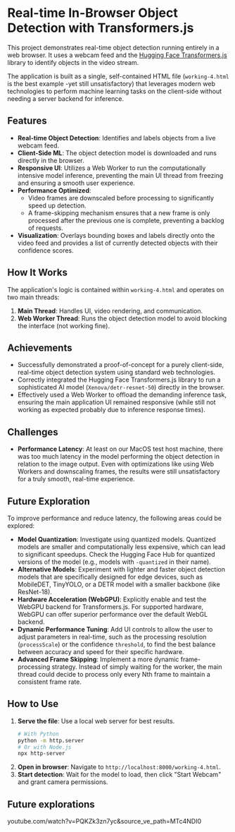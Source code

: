# Real-time In-Browser Object Detection with Transformers.js

This project demonstrates real-time object detection running entirely in a web browser. It uses a webcam feed and the [Hugging Face Transformers.js](https://huggingface.co/docs/transformers.js) library to identify objects in the video stream.

The application is built as a single, self-contained HTML file (`working-4.html` is the best example -yet still unsatisfactory)
that leverages modern web technologies to perform machine learning tasks on the client-side without
needing a server backend for inference.

## Features

-   **Real-time Object Detection**: Identifies and labels objects from a live webcam feed.
-   **Client-Side ML**: The object detection model is downloaded and runs directly in the browser.
-   **Responsive UI**: Utilizes a Web Worker to run the computationally intensive model inference, preventing the main UI thread from freezing and ensuring a smooth user experience.
-   **Performance Optimized**:
    -   Video frames are downscaled before processing to significantly speed up detection.
    -   A frame-skipping mechanism ensures that a new frame is only processed after the previous one is complete, preventing a backlog of requests.
-   **Visualization**: Overlays bounding boxes and labels directly onto the video feed and provides a list of currently detected objects with their confidence scores.

## How It Works

The application's logic is contained within `working-4.html` and operates on two main threads:

1.  **Main Thread**: Handles UI, video rendering, and communication.
2.  **Web Worker Thread**: Runs the object detection model to avoid blocking the interface (not working fine).

## Achievements

-   Successfully demonstrated a proof-of-concept for a purely client-side, real-time object detection system using standard web technologies.
-   Correctly integrated the Hugging Face Transformers.js library to run a sophisticated AI model (`Xenova/detr-resnet-50`) directly in the browser.
-   Effectively used a Web Worker to offload the demanding inference task, ensuring the main application UI remained responsive (while still not working as expected probably due to inference response times).

## Challenges

-   **Performance Latency**: At least on our MacOS test host machine, there was too much latency in the model performing the object detection in relation to the image output. Even with optimizations like using Web Workers and downscaling frames, the results were still unsatisfactory for a truly smooth, real-time experience.

## Future Exploration

To improve performance and reduce latency, the following areas could be explored:

-   **Model Quantization**: Investigate using quantized models. Quantized models are smaller and computationally less expensive, which can lead to significant speedups. Check the Hugging Face Hub for quantized versions of the model (e.g., models with `-quantized` in their name).
-   **Alternative Models**: Experiment with lighter and faster object detection models that are specifically designed for edge devices, such as MobileDET, TinyYOLO, or a DETR model with a smaller backbone (like ResNet-18).
-   **Hardware Acceleration (WebGPU)**: Explicitly enable and test the WebGPU backend for Transformers.js. For supported hardware, WebGPU can offer superior performance over the default WebGL backend.
-   **Dynamic Performance Tuning**: Add UI controls to allow the user to adjust parameters in real-time, such as the processing resolution (`processScale`) or the confidence `threshold`, to find the best balance between accuracy and speed for their specific hardware.
-   **Advanced Frame Skipping**: Implement a more dynamic frame-processing strategy. Instead of simply waiting for the worker, the main thread could decide to process only every Nth frame to maintain a consistent frame rate.

## How to Use

1.  **Serve the file**: Use a local web server for best results.
    ```bash
    # With Python
    python -m http.server
    # Or with Node.js
    npx http-server
    ```
2.  **Open in browser**: Navigate to `http://localhost:8000/working-4.html`.
3.  **Start detection**: Wait for the model to load, then click "Start Webcam" and grant camera permissions.

## Future explorations

youtube.com/watch?v=PQKZk3zn7yc&source_ve_path=MTc4NDI0
